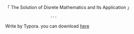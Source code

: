 「
	The Solution of 
	Disrete 
	Mathematics
	and Its Application
						」

						---
Write by Typora. you can download [here](www.typora.io)
